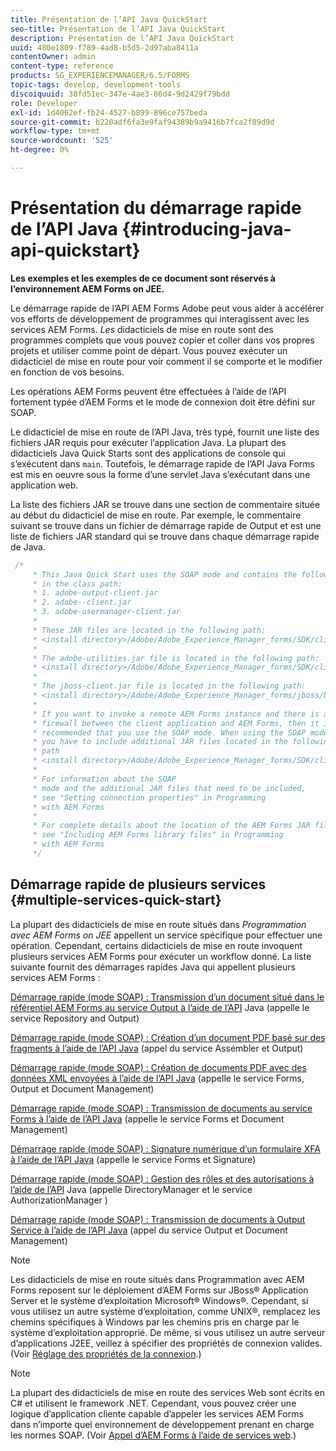 ```yaml
---
title: Présentation de l’API Java QuickStart
seo-title: Présentation de l’API Java QuickStart
description: Présentation de l’API Java QuickStart
uuid: 480e1809-f789-4ad8-b5d5-2d97aba8411a
contentOwner: admin
content-type: reference
products: SG_EXPERIENCEMANAGER/6.5/FORMS
topic-tags: develop, development-tools
discoiquuid: 38fd51ec-347e-4ae3-86d4-9d2429f79bdd
role: Developer
exl-id: 1d4062ef-fb24-4527-b899-896ce757beda
source-git-commit: b220adf6fa3e9faf94389b9a9416b7fca2f89d9d
workflow-type: tm+mt
source-wordcount: '525'
ht-degree: 0%

---
```


# Présentation du démarrage rapide de l’API Java {#introducing-java-api-quickstart}

**Les exemples et les exemples de ce document sont réservés à l’environnement AEM Forms on JEE.**

Le démarrage rapide de l’API AEM Forms Adobe peut vous aider à accélérer vos efforts de développement de programmes qui interagissent avec les services AEM Forms. *Les* didacticiels de mise en route sont des programmes complets que vous pouvez copier et coller dans vos propres projets et utiliser comme point de départ. Vous pouvez exécuter un didacticiel de mise en route pour voir comment il se comporte et le modifier en fonction de vos besoins.

Les opérations AEM Forms peuvent être effectuées à l’aide de l’API fortement typée d’AEM Forms et le mode de connexion doit être défini sur SOAP.

Le didacticiel de mise en route de l’API Java, très typé, fournit une liste des fichiers JAR requis pour exécuter l’application Java. La plupart des didacticiels Java Quick Starts sont des applications de console qui s’exécutent dans `main`. Toutefois, le démarrage rapide de l’API Java Forms est mis en oeuvre sous la forme d’une servlet Java s’exécutant dans une application web.

La liste des fichiers JAR se trouve dans une section de commentaire située au début du didacticiel de mise en route. Par exemple, le commentaire suivant se trouve dans un fichier de démarrage rapide de Output et est une liste de fichiers JAR standard qui se trouve dans chaque démarrage rapide de Java.

```java
 /*
     * This Java Quick Start uses the SOAP mode and contains the following JAR files
     * in the class path:
     * 1. adobe-output-client.jar
     * 2. adobe--client.jar
     * 3. adobe-usermanager-client.jar
     *
     * These JAR files are located in the following path:
     * <install directory>/Adobe/Adobe_Experience_Manager_forms/SDK/client-libs/common
     *
     * The adobe-utilities.jar file is located in the following path:
     * <install directory>/Adobe/Adobe_Experience_Manager_forms/SDK/client-libs/jboss
     *
     * The jboss-client.jar file is located in the following path:
     * <install directory>/Adobe/Adobe_Experience_Manager_forms/jboss/bin/client
     *
     * If you want to invoke a remote AEM Forms instance and there is a
     * firewall between the client application and AEM Forms, then it is
     * recommended that you use the SOAP mode. When using the SOAP mode,
     * you have to include additional JAR files located in the following
     * path
     * <install directory>/Adobe/Adobe_Experience_Manager_forms/SDK/client-libs/thirdparty
     *
     * For information about the SOAP
     * mode and the additional JAR files that need to be included,
     * see "Setting connection properties" in Programming
     * with AEM Forms
     *
     * For complete details about the location of the AEM Forms JAR files,
     * see "Including AEM Forms library files" in Programming
     * with AEM Forms
     */
```

## Démarrage rapide de plusieurs services {#multiple-services-quick-start}

La plupart des didacticiels de mise en route situés dans *Programmation avec AEM Forms on JEE* appellent un service spécifique pour effectuer une opération. Cependant, certains didacticiels de mise en route invoquent plusieurs services AEM Forms pour exécuter un workflow donné. La liste suivante fournit des démarrages rapides Java qui appellent plusieurs services AEM Forms :

[Démarrage rapide (mode SOAP) : Transmission d’un document situé dans le référentiel AEM Forms au service Output à l’aide de l’API](/help/forms/developing/output-service-java-api-quick.md#quick-start-soap-mode-passing-a-document-located-in-the-repository-to-the-output-service-using-the-java-api)  Java (appelle le service Repository and Output)

[Démarrage rapide (mode SOAP) : Création d’un document PDF basé sur des fragments à l’aide de l’API Java](/help/forms/developing/output-service-java-api-quick.md#quick-start-soap-mode-creating-a-pdf-document-based-on-fragments-using-the-java-api)  (appel du service Assembler et Output)

[Démarrage rapide (mode SOAP) : Création de documents PDF avec des données XML envoyées à l’aide de l’API Java](/help/forms/developing/forms-service-api-quick-starts.md#quick-start-soap-mode-creating-pdf-documents-with-submitted-xml-data-using-the-java-api)  (appelle le service Forms, Output et Document Management)

[Démarrage rapide (mode SOAP) : Transmission de documents au service Forms à l’aide de l’API Java](/help/forms/developing/forms-service-api-quick-starts.md#quick-start-soap-mode-passing-documents-to-the-forms-service-using-the-java-api)  (appelle le service Forms et Document Management)

[Démarrage rapide (mode SOAP) : Signature numérique d’un formulaire XFA à l’aide de l’API Java](/help/forms/developing/signature-service-java-api-quick.md#quick-start-soap-mode-digitally-signing-a-xfa-based-form-using-the-java-api)  (appelle le service Forms et Signature)

[Démarrage rapide (mode SOAP) : Gestion des rôles et des autorisations à l’aide de l’API](/help/forms/developing/user-manager-java-api-quick.md#quick-start-soap-mode-managing-roles-and-permissions-using-the-java-api)  Java (appelle DirectoryManager et le service AuthorizationManager )

[Démarrage rapide (mode SOAP) : Transmission de documents à Output Service à l’aide de l’API Java](/help/forms/developing/output-service-java-api-quick.md#quick-start-soap-mode-passing-documents-to-the-output-service-using-the-java-api)  (appel du service Output et Document Management)

>[!NOTE]
>
>Les didacticiels de mise en route situés dans Programmation avec AEM Forms reposent sur le déploiement d’AEM Forms sur JBoss® Application Server et le système d’exploitation Microsoft® Windows®. Cependant, si vous utilisez un autre système d’exploitation, comme UNIX®, remplacez les chemins spécifiques à Windows par les chemins pris en charge par le système d’exploitation approprié. De même, si vous utilisez un autre serveur d’applications J2EE, veillez à spécifier des propriétés de connexion valides. (Voir [Réglage des propriétés de la connexion](/help/forms/developing/invoking-aem-forms-using-java.md#setting-connection-properties).)

>[!NOTE]
>
>La plupart des didacticiels de mise en route des services Web sont écrits en C# et utilisent le framework .NET. Cependant, vous pouvez créer une logique d’application cliente capable d’appeler les services AEM Forms dans n’importe quel environnement de développement prenant en charge les normes SOAP. (Voir [Appel d’AEM Forms à l’aide de services web](/help/forms/developing/invoking-aem-forms-using-web.md#invoking-aem-forms-using-web-services).)
